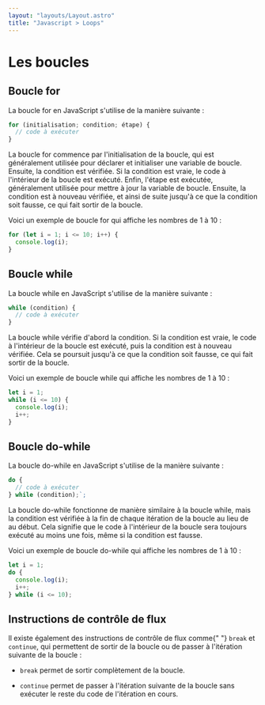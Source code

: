 ```yaml
---
layout: "layouts/Layout.astro"
title: "Javascript > Loops"
---
```


# Les boucles

## Boucle for

La boucle for en JavaScript s'utilise de la manière suivante :

```js
for (initialisation; condition; étape) {
  // code à exécuter
}
```

La boucle for commence par l'initialisation de la boucle, qui est
généralement utilisée pour déclarer et initialiser une variable de
boucle. Ensuite, la condition est vérifiée. Si la condition est vraie,
le code à l'intérieur de la boucle est exécuté. Enfin, l'étape est
exécutée, généralement utilisée pour mettre à jour la variable de
boucle. Ensuite, la condition est à nouveau vérifiée, et ainsi de suite
jusqu'à ce que la condition soit fausse, ce qui fait sortir de la
boucle.

Voici un exemple de boucle for qui affiche les nombres de 1 à 10 :

```js
for (let i = 1; i <= 10; i++) {
  console.log(i);
}
```

## Boucle while

La boucle while en JavaScript s'utilise de la manière suivante :

```js
while (condition) {
  // code à exécuter
}
```

La boucle while vérifie d'abord la condition. Si la condition est vraie,
le code à l'intérieur de la boucle est exécuté, puis la condition est à
nouveau vérifiée. Cela se poursuit jusqu'à ce que la condition soit
fausse, ce qui fait sortir de la boucle.

Voici un exemple de boucle while qui affiche les nombres de 1 à 10 :

```js
let i = 1;
while (i <= 10) {
  console.log(i);
  i++;
}
```

## Boucle do-while

La boucle do-while en JavaScript s'utilise de la manière suivante :

```js
do {
  // code à exécuter
} while (condition);`;
```

La boucle do-while fonctionne de manière similaire à la boucle while,
mais la condition est vérifiée à la fin de chaque itération de la boucle
au lieu de au début. Cela signifie que le code à l'intérieur de la
boucle sera toujours exécuté au moins une fois, même si la condition est
fausse.

Voici un exemple de boucle do-while qui affiche les nombres de 1 à 10 :

```js
let i = 1;
do {
  console.log(i);
  i++;
} while (i <= 10);
```

## Instructions de contrôle de flux

Il existe également des instructions de contrôle de flux comme{" "}
<code>break</code> et <code>continue</code>, qui permettent de sortir de
la boucle ou de passer à l'itération suivante de la boucle :

- <code>break</code> permet de sortir complètement de la boucle.

- <code>continue</code> permet de passer à l'itération suivante de la
  boucle sans exécuter le reste du code de l'itération en cours.
